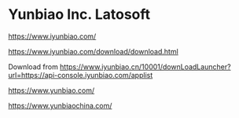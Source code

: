 # Yunbiao Inc. Latosoft

https://www.iyunbiao.com/

https://www.iyunbiao.com/download/download.html

Download from https://www.iyunbiao.cn/10001/downLoadLauncher?url=https://api-console.iyunbiao.com/applist

https://www.yunbiao.com/

https://www.yunbiaochina.com/
